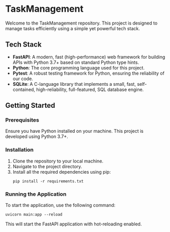 # TaskManagement

Welcome to the TaskManagement repository. This project is designed to manage tasks efficiently using a simple yet powerful tech stack.

## Tech Stack
- **FastAPI**: A modern, fast (high-performance) web framework for building APIs with Python 3.7+ based on standard Python type hints.
- **Python**: The core programming language used for this project.
- **Pytest**: A robust testing framework for Python, ensuring the reliability of our code.
- **SQLite**: A C-language library that implements a small, fast, self-contained, high-reliability, full-featured, SQL database engine.

## Getting Started

### Prerequisites
Ensure you have Python installed on your machine. This project is developed using Python 3.7+.

### Installation
1. Clone the repository to your local machine.
2. Navigate to the project directory.
3. Install all the required dependencies using pip:
   ```
   pip install -r requirements.txt
   ```

### Running the Application
To start the application, use the following command:
```
uvicorn main:app --reload
```
This will start the FastAPI application with hot-reloading enabled.
